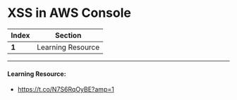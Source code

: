 # XSS in AWS Console

Index | Section
--- | ---
**1** | Learning Resource

___


#### Learning Resource: 

* https://t.co/N7S6RqOyBE?amp=1